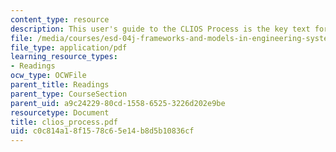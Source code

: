 ```yaml
---
content_type: resource
description: This user's guide to the CLIOS Process is the key text for the course.
file: /media/courses/esd-04j-frameworks-and-models-in-engineering-systems-engineering-system-design-spring-2007/c0c814a18f1578c65e14b8d5b10836cf_clios_process.pdf
file_type: application/pdf
learning_resource_types:
- Readings
ocw_type: OCWFile
parent_title: Readings
parent_type: CourseSection
parent_uid: a9c24229-80cd-1558-6525-3226d202e9be
resourcetype: Document
title: clios_process.pdf
uid: c0c814a1-8f15-78c6-5e14-b8d5b10836cf
---
```

